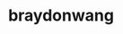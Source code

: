 ---
title: braydonwang
github: https://github.com/braydonwang
mode: dark
transition: 3s
archetype:
  - Little Bit of Everything
---